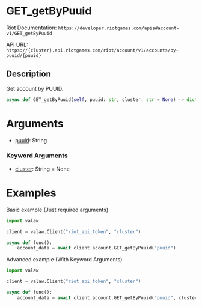 # GET_getByPuuid
Riot Documentation: `https://developer.riotgames.com/apis#account-v1/GET_getByPuuid`

API URL: `https://{cluster}.api.riotgames.com/riot/account/v1/accounts/by-puuid/{puuid}`
## Description
Get account by PUUID.
```py
async def GET_getByPuuid(self, puuid: str, cluster: str = None) -> dict:
```
# Arguments
- [puuid](https://github.com/Jet612/valaw/tree/main/docs/glossary.md#puuid): String
### Keyword Arguments
- [cluster](https://github.com/Jet612/valaw/tree/main/docs/glossary.md#clusters): String = None
# Examples
Basic example (Just required arguments)
```py
import valaw

client = valaw.Client("riot_api_token", "cluster")

async def func():
    account_data = await client.account.GET_getByPuuid("puuid")
```
Advanced example (With Keyword Arguments)
```py
import valaw

client = valaw.Client("riot_api_token", "cluster")

async def func():
    account_data = await client.account.GET_getByPuuid("puuid", cluster="cluster")
```